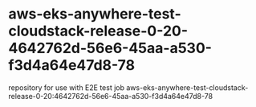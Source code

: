 # aws-eks-anywhere-test-cloudstack-release-0-20-4642762d-56e6-45aa-a530-f3d4a64e47d8-78
repository for use with E2E test job aws-eks-anywhere-test-cloudstack-release-0-20:4642762d-56e6-45aa-a530-f3d4a64e47d8-78
